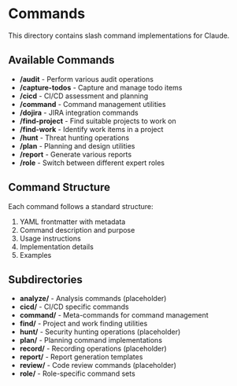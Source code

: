 # Commands

This directory contains slash command implementations for Claude.

## Available Commands

- **/audit** - Perform various audit operations
- **/capture-todos** - Capture and manage todo items
- **/cicd** - CI/CD assessment and planning
- **/command** - Command management utilities
- **/dojira** - JIRA integration commands
- **/find-project** - Find suitable projects to work on
- **/find-work** - Identify work items in a project
- **/hunt** - Threat hunting operations
- **/plan** - Planning and design utilities
- **/report** - Generate various reports
- **/role** - Switch between different expert roles

## Command Structure

Each command follows a standard structure:
1. YAML frontmatter with metadata
2. Command description and purpose
3. Usage instructions
4. Implementation details
5. Examples

## Subdirectories

- **analyze/** - Analysis commands (placeholder)
- **cicd/** - CI/CD specific commands
- **command/** - Meta-commands for command management
- **find/** - Project and work finding utilities
- **hunt/** - Security hunting operations (placeholder)
- **plan/** - Planning command implementations
- **record/** - Recording operations (placeholder)
- **report/** - Report generation templates
- **review/** - Code review commands (placeholder)
- **role/** - Role-specific command sets

